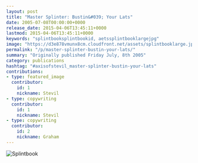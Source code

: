 ```yaml
---
layout: post
title: "Master Splinter: Bustin&#039; Your Lats"
date: 2005-07-08T00:00:00+0000
release_date: 2015-04-06T13:45:11+0000
lastmod: 2015-04-06T13:45:11+0000
keywords: "splintbooksplintbookid, aetssplintbooklargejpg"
image: "https://d3e878vmunx8cm.cloudfront.net/assets/splintbooklarge.jpg"
permalink: "/p/master-splinter-bustin-your-lats/"
summary: "Originally published Friday July, 8th 2005"
category: publications
hashtag: "#axisofstevil_master-splinter-bustin-your-lats"
contributions:
- type: featured_image
  contributor:
    id: 1
    nickname: Stevil
- type: copywriting
  contributor:
    id: 1
    nickname: Stevil
- type: copywriting
  contributor:
    id: 2
    nickname: Graham
---
```


[id_1]: https://d3e878vmunx8cm.cloudfront.net/assets/splintbooklarge.jpg "Splintbook"
![Splintbook][id_1]
